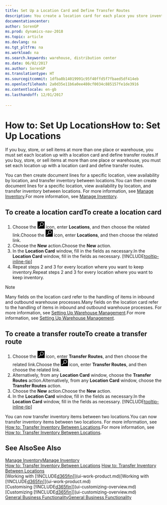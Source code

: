 ```yaml
---
title: Set Up a Location Card and Define Transfer Routes
description: You create a location card for each place you store inventory items, for example, a warehouse or distribution centre, and set up routes to transfer items between locations.
documentationcenter: 
author: SorenGP
ms.prod: dynamics-nav-2018
ms.topic: article
ms.devlang: na
ms.tgt_pltfrm: na
ms.workload: na
ms.search.keywords: warehouse, distribution center
ms.date: 06/02/2017
ms.author: SorenGP
ms.translationtype: HT
ms.sourcegitcommit: 1dfba8b14019991c95f40ffd5f7fbaed5df414eb
ms.openlocfilehash: 2a0d35e11b6a0ee480cf0034c885157fe1de3916
ms.contentlocale: en-gb
ms.lasthandoff: 12/01/2017

---
```

# <a name="how-to-set-up-locations"></a><span data-ttu-id="bf9dd-103">How to: Set Up Locations</span><span class="sxs-lookup"><span data-stu-id="bf9dd-103">How to: Set Up Locations</span></span>
<span data-ttu-id="bf9dd-104">If you buy, store, or sell items at more than one place or warehouse, you must set each location up with a location card and define transfer routes.</span><span class="sxs-lookup"><span data-stu-id="bf9dd-104">If you buy, store, or sell items at more than one place or warehouse, you must set each location up with a location card and define transfer routes.</span></span>

<span data-ttu-id="bf9dd-105">You can then create document lines for a specific location, view availability by location, and transfer inventory between locations.</span><span class="sxs-lookup"><span data-stu-id="bf9dd-105">You can then create document lines for a specific location, view availability by location, and transfer inventory between locations.</span></span> <span data-ttu-id="bf9dd-106">For more information, see [Manage Inventory](inventory-manage-inventory.md).</span><span class="sxs-lookup"><span data-stu-id="bf9dd-106">For more information, see [Manage Inventory](inventory-manage-inventory.md).</span></span>

## <a name="to-create-a-location-card"></a><span data-ttu-id="bf9dd-107">To create a location card</span><span class="sxs-lookup"><span data-stu-id="bf9dd-107">To create a location card</span></span>
1. <span data-ttu-id="bf9dd-108">Choose the ![Search for Page or Report](media/ui-search/search_small.png "Search for Page or Report icon") icon, enter **Locations**, and then choose the related link.</span><span class="sxs-lookup"><span data-stu-id="bf9dd-108">Choose the ![Search for Page or Report](media/ui-search/search_small.png "Search for Page or Report icon") icon, enter **Locations**, and then choose the related link.</span></span>
2. <span data-ttu-id="bf9dd-109">Choose the **New** action.</span><span class="sxs-lookup"><span data-stu-id="bf9dd-109">Choose the **New** action.</span></span>
3. <span data-ttu-id="bf9dd-110">In the **Location Card** window, fill in the fields as necessary.</span><span class="sxs-lookup"><span data-stu-id="bf9dd-110">In the **Location Card** window, fill in the fields as necessary.</span></span> [!INCLUDE[tooltip-inline-tip](includes/tooltip-inline-tip_md.md)]
4. <span data-ttu-id="bf9dd-111">Repeat steps 2 and 3 for every location where you want to keep inventory.</span><span class="sxs-lookup"><span data-stu-id="bf9dd-111">Repeat steps 2 and 3 for every location where you want to keep inventory.</span></span>

> [!NOTE]  
> <span data-ttu-id="bf9dd-112">Many fields on the location card refer to the handling of items in inbound and outbound warehouse processes.</span><span class="sxs-lookup"><span data-stu-id="bf9dd-112">Many fields on the location card refer to the handling of items in inbound and outbound warehouse processes.</span></span> <span data-ttu-id="bf9dd-113">For more information, see [Setting Up Warehouse Management](warehouse-setup-warehouse.md).</span><span class="sxs-lookup"><span data-stu-id="bf9dd-113">For more information, see [Setting Up Warehouse Management](warehouse-setup-warehouse.md).</span></span>

## <a name="to-create-a-transfer-route"></a><span data-ttu-id="bf9dd-114">To create a transfer route</span><span class="sxs-lookup"><span data-stu-id="bf9dd-114">To create a transfer route</span></span>
1. <span data-ttu-id="bf9dd-115">Choose the ![Search for Page or Report](media/ui-search/search_small.png "Search for Page or Report icon") icon, enter **Transfer Routes**, and then choose the related link.</span><span class="sxs-lookup"><span data-stu-id="bf9dd-115">Choose the ![Search for Page or Report](media/ui-search/search_small.png "Search for Page or Report icon") icon, enter **Transfer Routes**, and then choose the related link.</span></span>
2. <span data-ttu-id="bf9dd-116">Alternatively, from any **Location Card** window, choose the **Transfer Routes** action.</span><span class="sxs-lookup"><span data-stu-id="bf9dd-116">Alternatively, from any **Location Card** window, choose the **Transfer Routes** action.</span></span>
3. <span data-ttu-id="bf9dd-117">Choose the **New** action.</span><span class="sxs-lookup"><span data-stu-id="bf9dd-117">Choose the **New** action.</span></span>
4. <span data-ttu-id="bf9dd-118">In the **Location Card** window, fill in the fields as necessary.</span><span class="sxs-lookup"><span data-stu-id="bf9dd-118">In the **Location Card** window, fill in the fields as necessary.</span></span> [!INCLUDE[tooltip-inline-tip](includes/tooltip-inline-tip_md.md)]

<span data-ttu-id="bf9dd-119">You can now transfer inventory items between two locations.</span><span class="sxs-lookup"><span data-stu-id="bf9dd-119">You can now transfer inventory items between two locations.</span></span> <span data-ttu-id="bf9dd-120">For more information, see [How to: Transfer Inventory Between Locations](inventory-how-transfer-between-locations.md).</span><span class="sxs-lookup"><span data-stu-id="bf9dd-120">For more information, see [How to: Transfer Inventory Between Locations](inventory-how-transfer-between-locations.md).</span></span>    

## <a name="see-also"></a><span data-ttu-id="bf9dd-121">See Also</span><span class="sxs-lookup"><span data-stu-id="bf9dd-121">See Also</span></span>
[<span data-ttu-id="bf9dd-122">Manage Inventory</span><span class="sxs-lookup"><span data-stu-id="bf9dd-122">Manage Inventory</span></span>](inventory-manage-inventory.md)  
<span data-ttu-id="bf9dd-123">[How to: Transfer Inventory Between Locations](inventory-how-transfer-between-locations.md)  </span><span class="sxs-lookup"><span data-stu-id="bf9dd-123">[How to: Transfer Inventory Between Locations](inventory-how-transfer-between-locations.md)  </span></span>  
<span data-ttu-id="bf9dd-124">[Working with [!INCLUDE[d365fin](includes/d365fin_md.md)]](ui-work-product.md)</span><span class="sxs-lookup"><span data-stu-id="bf9dd-124">[Working with [!INCLUDE[d365fin](includes/d365fin_md.md)]](ui-work-product.md)</span></span>  
<span data-ttu-id="bf9dd-125">[Customising [!INCLUDE[d365fin](includes/d365fin_md.md)]](ui-customizing-overview.md)</span><span class="sxs-lookup"><span data-stu-id="bf9dd-125">[Customizing [!INCLUDE[d365fin](includes/d365fin_md.md)]](ui-customizing-overview.md)</span></span>  
[<span data-ttu-id="bf9dd-126">General Business Functionality</span><span class="sxs-lookup"><span data-stu-id="bf9dd-126">General Business Functionality</span></span>](ui-across-business-areas.md)

